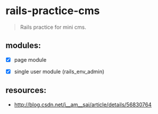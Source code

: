 # rails-practice-cms
> Rails practice for mini cms.


## modules:
+ [x] page module
+ [x] single user module (rails_env_admin)


## resources:
+ http://blog.csdn.net/i__am__sai/article/details/56830764